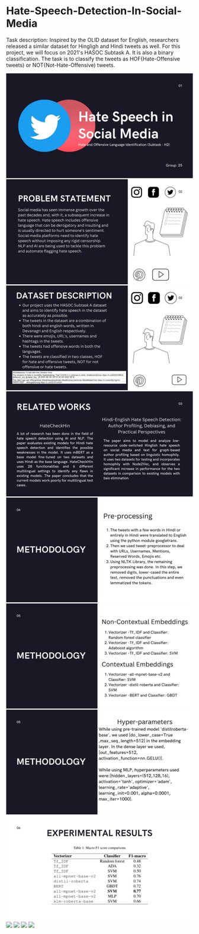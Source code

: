 # Hate-Speech-Detection-In-Social-Media
Task description: Inspired by the OLID dataset for English, researchers released a similar dataset for Hingligh and Hindi tweets as well. For this project, we will focus on 2021's HASOC Subtask A. It is also a binary classification.
The task is to classify the tweets as HOF{Hate-Offensive tweets) or NOT{Not-Hate-Offensive) tweets.

 ![](ppt/1.jpg)
 ![](ppt/2.jpg)
 ![](ppt/3.jpg)
 ![](ppt/4.jpg)
 ![](ppt/5.jpg)
 ![](ppt/6.jpg)
 ![](ppt/7.jpg)
 ![](ppt/8.jpg)
 ![](pics/9.jpg)
 ![](pics/10.jpg)
 ![](pics/11.jpg)
 ![](pics/12.jpg)

